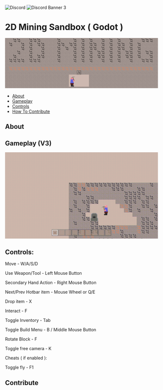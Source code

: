 ![Discord](https://img.shields.io/discord/1241157847463493682.svg?color=%237289da&label=Discord&logo=discord&logoColor=%237289da)
![Discord Banner 3](https://discordapp.com/api/guilds/1241157847463493682/widget.png?style=banner3)

2D Mining Sandbox ( Godot )
=============

![Logo](media/banner.png)

 * [About](#about)
 * [Gameplay](#gameplay)
 * [Controls](#controls)
 * [How To Contribute](#contribute)

About
------

Gameplay (V3)
------

![Gameplay](media/gameplay.gif)


Controls:
------

Move					- W/A/S/D

Use Weapon/Tool			- Left Mouse Button

Secondary Hand Action	- Right Mouse Button

Next/Prev Hotbar item	- Mouse Wheel or Q/E

Drop item				- X

Interact				- F

Toggle Inventory		- Tab

Toggle Build Menu		- B / Middle Mouse Button

Rotate Block			- F

Toggle free camera		- K


Cheats ( if enabled ):
	
Toggle fly				- F1


Contribute
------

